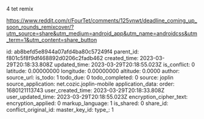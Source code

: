 4 tet remix

https://www.reddit.com/r/FourTet/comments/125vnwt/deadline_coming_up_soon_rounds_remixcover/?utm_source=share&utm_medium=android_app&utm_name=androidcss&utm_term=1&utm_content=share_button

id: ab8befd5e8944a07afd4ba80c57249f4
parent_id: f801c5f8f9df468892d0206c2fadb462
created_time: 2023-03-29T20:18:33.808Z
updated_time: 2023-03-29T20:18:55.023Z
is_conflict: 0
latitude: 0.00000000
longitude: 0.00000000
altitude: 0.0000
author: 
source_url: 
is_todo: 1
todo_due: 0
todo_completed: 0
source: joplin
source_application: net.cozic.joplin-mobile
application_data: 
order: 1680121113743
user_created_time: 2023-03-29T20:18:33.808Z
user_updated_time: 2023-03-29T20:18:55.023Z
encryption_cipher_text: 
encryption_applied: 0
markup_language: 1
is_shared: 0
share_id: 
conflict_original_id: 
master_key_id: 
type_: 1